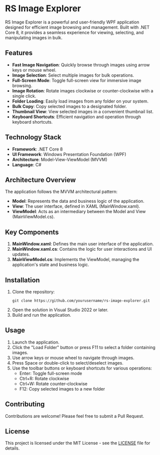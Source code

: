 # RS Image Explorer

RS Image Explorer is a powerful and user-friendly WPF application designed for efficient image browsing and management. Built with .NET Core 8, it provides a seamless experience for viewing, selecting, and manipulating images in bulk.

## Features

- **Fast Image Navigation**: Quickly browse through images using arrow keys or mouse wheel.
- **Image Selection**: Select multiple images for bulk operations.
- **Full-Screen Mode**: Toggle full-screen view for immersive image browsing.
- **Image Rotation**: Rotate images clockwise or counter-clockwise with a single click.
- **Folder Loading**: Easily load images from any folder on your system.
- **Bulk Copy**: Copy selected images to a designated folder.
- **Thumbnail View**: View selected images in a convenient thumbnail list.
- **Keyboard Shortcuts**: Efficient navigation and operation through keyboard shortcuts.

## Technology Stack

- **Framework**: .NET Core 8
- **UI Framework**: Windows Presentation Foundation (WPF)
- **Architecture**: Model-View-ViewModel (MVVM)
- **Language**: C#

## Architecture Overview

The application follows the MVVM architectural pattern:

- **Model**: Represents the data and business logic of the application.
- **View**: The user interface, defined in XAML (MainWindow.xaml).
- **ViewModel**: Acts as an intermediary between the Model and View (MainViewModel.cs).

## Key Components

1. **MainWindow.xaml**: Defines the main user interface of the application.
2. **MainWindow.xaml.cs**: Contains the logic for user interactions and UI updates.
3. **MainViewModel.cs**: Implements the ViewModel, managing the application's state and business logic.

## Installation

1. Clone the repository:
   ```
   git clone https://github.com/yourusername/rs-image-explorer.git
   ```
2. Open the solution in Visual Studio 2022 or later.
3. Build and run the application.

## Usage

1. Launch the application.
2. Click the "Load Folder" button or press F11 to select a folder containing images.
3. Use arrow keys or mouse wheel to navigate through images.
4. Press Space or double-click to select/deselect images.
5. Use the toolbar buttons or keyboard shortcuts for various operations:
   - Enter: Toggle full-screen mode
   - Ctrl+R: Rotate clockwise
   - Ctrl+W: Rotate counter-clockwise
   - F12: Copy selected images to a new folder

## Contributing

Contributions are welcome! Please feel free to submit a Pull Request.

## License

This project is licensed under the MIT License - see the [LICENSE](LICENSE) file for details.
